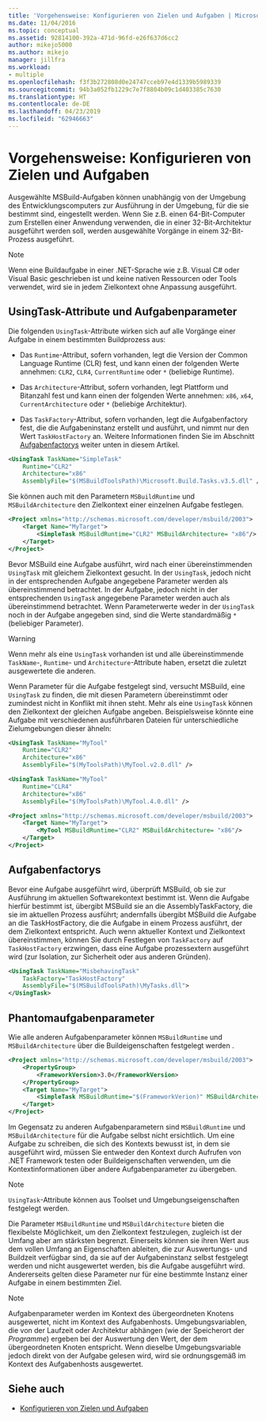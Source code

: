 ```yaml
---
title: 'Vorgehensweise: Konfigurieren von Zielen und Aufgaben | Microsoft-Dokumentation'
ms.date: 11/04/2016
ms.topic: conceptual
ms.assetid: 92814100-392a-471d-96fd-e26f637d6cc2
author: mikejo5000
ms.author: mikejo
manager: jillfra
ms.workload:
- multiple
ms.openlocfilehash: f3f3b272808d0e24747cceb97e4d1339b5989339
ms.sourcegitcommit: 94b3a052fb1229c7e7f8804b09c1d403385c7630
ms.translationtype: HT
ms.contentlocale: de-DE
ms.lasthandoff: 04/23/2019
ms.locfileid: "62946663"
---
```

# <a name="how-to-configure-targets-and-tasks"></a>Vorgehensweise: Konfigurieren von Zielen und Aufgaben
Ausgewählte MSBuild-Aufgaben können unabhängig von der Umgebung des Entwicklungscomputers zur Ausführung in der Umgebung, für die sie bestimmt sind, eingestellt werden. Wenn Sie z.B. einen 64-Bit-Computer zum Erstellen einer Anwendung verwenden, die in einer 32-Bit-Architektur ausgeführt werden soll, werden ausgewählte Vorgänge in einem 32-Bit-Prozess ausgeführt.

> [!NOTE]
> Wenn eine Buildaufgabe in einer .NET-Sprache wie z.B. Visual C# oder Visual Basic geschrieben ist und keine nativen Ressourcen oder Tools verwendet, wird sie in jedem Zielkontext ohne Anpassung ausgeführt.

## <a name="usingtask-attributes-and-task-parameters"></a>UsingTask-Attribute und Aufgabenparameter
Die folgenden `UsingTask`-Attribute wirken sich auf alle Vorgänge einer Aufgabe in einem bestimmten Buildprozess aus:

- Das `Runtime`-Attribut, sofern vorhanden, legt die Version der Common Language Runtime (CLR) fest, und kann einen der folgenden Werte annehmen: `CLR2`, `CLR4`, `CurrentRuntime` oder `*` (beliebige Runtime).

- Das `Architecture`-Attribut, sofern vorhanden, legt Plattform und Bitanzahl fest und kann einen der folgenden Werte annehmen: `x86`, `x64`, `CurrentArchitecture` oder `*` (beliebige Architektur).

- Das `TaskFactory`-Attribut, sofern vorhanden, legt die Aufgabenfactory fest, die die Aufgabeninstanz erstellt und ausführt, und nimmt nur den Wert `TaskHostFactory` an. Weitere Informationen finden Sie im Abschnitt [Aufgabenfactorys](#task-factories) weiter unten in diesem Artikel.

```xml
<UsingTask TaskName="SimpleTask"
    Runtime="CLR2"
    Architecture="x86"
    AssemblyFile="$(MSBuildToolsPath)\Microsoft.Build.Tasks.v3.5.dll" />
```

Sie können auch mit den Parametern `MSBuildRuntime` und `MSBuildArchitecture` den Zielkontext einer einzelnen Aufgabe festlegen.

```xml
<Project xmlns="http://schemas.microsoft.com/developer/msbuild/2003">
    <Target Name="MyTarget">
        <SimpleTask MSBuildRuntime="CLR2" MSBuildArchitecture= "x86"/>
    </Target>
</Project>
```

Bevor MSBuild eine Aufgabe ausführt, wird nach einer übereinstimmenden `UsingTask` mit gleichem Zielkontext gesucht. In der `UsingTask`, jedoch nicht in der entsprechenden Aufgabe angegebene Parameter werden als übereinstimmend betrachtet. In der Aufgabe, jedoch nicht in der entsprechenden `UsingTask` angegebene Parameter werden auch als übereinstimmend betrachtet. Wenn Parameterwerte weder in der `UsingTask` noch in der Aufgabe angegeben sind, sind die Werte standardmäßig `*` (beliebiger Parameter).

> [!WARNING]
> Wenn mehr als eine `UsingTask` vorhanden ist und alle übereinstimmende `TaskName`-, `Runtime`- und `Architecture`-Attribute haben, ersetzt die zuletzt ausgewertete die anderen.

 Wenn Parameter für die Aufgabe festgelegt sind, versucht MSBuild, eine `UsingTask` zu finden, die mit diesen Parametern übereinstimmt oder zumindest nicht in Konflikt mit ihnen steht. Mehr als eine `UsingTask` können den Zielkontext der gleichen Aufgabe angeben. Beispielsweise könnte eine Aufgabe mit verschiedenen ausführbaren Dateien für unterschiedliche Zielumgebungen dieser ähneln:

```xml
<UsingTask TaskName="MyTool"
    Runtime="CLR2"
    Architecture="x86"
    AssemblyFile="$(MyToolsPath)\MyTool.v2.0.dll" />

<UsingTask TaskName="MyTool"
    Runtime="CLR4"
    Architecture="x86"
    AssemblyFile="$(MyToolsPath)\MyTool.4.0.dll" />

<Project xmlns="http://schemas.microsoft.com/developer/msbuild/2003">
    <Target Name="MyTarget">
        <MyTool MSBuildRuntime="CLR2" MSBuildArchitecture= "x86"/>
    </Target>
</Project>

```

## <a name="task-factories"></a>Aufgabenfactorys
Bevor eine Aufgabe ausgeführt wird, überprüft MSBuild, ob sie zur Ausführung im aktuellen Softwarekontext bestimmt ist. Wenn die Aufgabe hierfür bestimmt ist, übergibt MSBuild sie an die AssemblyTaskFactory, die sie im aktuellen Prozess ausführt; andernfalls übergibt MSBuild die Aufgabe an die TaskHostFactory, die die Aufgabe in einem Prozess ausführt, der dem Zielkontext entspricht. Auch wenn aktueller Kontext und Zielkontext übereinstimmen, können Sie durch Festlegen von `TaskFactory` auf `TaskHostFactory` erzwingen, dass eine Aufgabe prozessextern ausgeführt wird (zur Isolation, zur Sicherheit oder aus anderen Gründen).

```xml
<UsingTask TaskName="MisbehavingTask"
    TaskFactory="TaskHostFactory"
    AssemblyFile="$(MSBuildToolsPath)\MyTasks.dll">
</UsingTask>
```

## <a name="phantom-task-parameters"></a>Phantomaufgabenparameter
Wie alle anderen Aufgabenparameter können `MSBuildRuntime` und `MSBuildArchitecture` über die Buildeigenschaften festgelegt werden .

```xml
<Project xmlns="http://schemas.microsoft.com/developer/msbuild/2003">
    <PropertyGroup>
        <FrameworkVersion>3.0</FrameworkVersion>
    </PropertyGroup>
    <Target Name="MyTarget">
        <SimpleTask MSBuildRuntime="$(FrameworkVerion)" MSBuildArchitecture= "x86"/>
    </Target>
</Project>
```

Im Gegensatz zu anderen Aufgabenparametern sind `MSBuildRuntime` und `MSBuildArchitecture` für die Aufgabe selbst nicht ersichtlich. Um eine Aufgabe zu schreiben, die sich des Kontexts bewusst ist, in dem sie ausgeführt wird, müssen Sie entweder den Kontext durch Aufrufen von .NET Framework testen oder Buildeigenschaften verwenden, um die Kontextinformationen über andere Aufgabenparameter zu übergeben.

> [!NOTE]
> `UsingTask`-Attribute können aus Toolset und Umgebungseigenschaften festgelegt werden.

Die Parameter `MSBuildRuntime` und `MSBuildArchitecture` bieten die flexibelste Möglichkeit, um den Zielkontext festzulegen, zugleich ist der Umfang aber am stärksten begrenzt. Einerseits können sie ihren Wert aus dem vollen Umfang an Eigenschaften ableiten, die zur Auswertungs- und Buildzeit verfügbar sind, da sie auf der Aufgabeninstanz selbst festgelegt werden und nicht ausgewertet werden, bis die Aufgabe ausgeführt wird. Andererseits gelten diese Parameter nur für eine bestimmte Instanz einer Aufgabe in einem bestimmten Ziel.

> [!NOTE]
> Aufgabenparameter werden im Kontext des übergeordneten Knotens ausgewertet, nicht im Kontext des Aufgabenhosts. Umgebungsvariablen, die von der Laufzeit oder Architektur abhängen (wie der Speicherort der *Programme*) ergeben bei der Auswertung den Wert, der dem übergeordneten Knoten entspricht. Wenn dieselbe Umgebungsvariable jedoch direkt von der Aufgabe gelesen wird, wird sie ordnungsgemäß im Kontext des Aufgabenhosts ausgewertet.

## <a name="see-also"></a>Siehe auch
- [Konfigurieren von Zielen und Aufgaben](../msbuild/configuring-targets-and-tasks.md)
